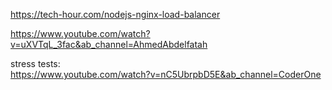https://tech-hour.com/nodejs-nginx-load-balancer  

https://www.youtube.com/watch?v=uXVTqL_3fac&ab_channel=AhmedAbdelfatah

stress tests:  
https://www.youtube.com/watch?v=nC5UbrpbD5E&ab_channel=CoderOne
